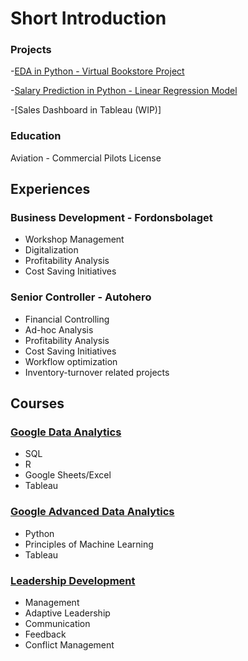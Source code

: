 # Short Introduction

### Projects
-[EDA in Python - Virtual Bookstore Project](https://www.kaggle.com/daraissa97/bookstore-eda)

-[Salary Prediction in Python - Linear Regression Model](https://www.kaggle.com/daraissa97/salary-prediction-linear-regression)

-[Sales Dashboard in Tableau (WIP)]


### Education
Aviation - Commercial Pilots License

## Experiences
### Business Development - Fordonsbolaget
- Workshop Management
- Digitalization
- Profitability Analysis
- Cost Saving Initiatives
  
### Senior Controller - Autohero
- Financial Controlling
- Ad-hoc Analysis
- Profitability Analysis
- Cost Saving Initiatives
- Workflow optimization
- Inventory-turnover related projects

## Courses
### [Google Data Analytics](https://github.com/daraissa/portfolio/blob/main/images/Coursera%203LLY6FEKJ99F.pdf)
- SQL
- R
- Google Sheets/Excel
- Tableau

### [Google Advanced Data Analytics](https://github.com/daraissa/portfolio/blob/main/images/Coursera%20FCHAR5UAN7DS.pdf)
- Python
- Principles of Machine Learning
- Tableau

### [Leadership Development](TBA)
- Management
- Adaptive Leadership
- Communication
- Feedback
- Conflict Management

